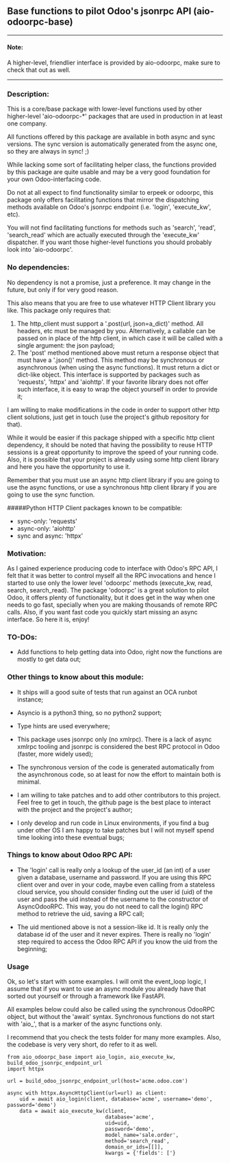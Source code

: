 ## Base functions to pilot Odoo's jsonrpc API (aio-odoorpc-base)

---
#### Note:

A higher-level, friendlier interface is provided by aio-odoorpc, make sure to check that out
as well.

---

### Description:
This is a core/base package with lower-level functions used by other higher-level
'aio-odoorpc-*' packages that are used in production in at least one company.

All functions offered by this package are available in both async and sync versions. The sync
version is automatically generated from the async one, so they are always in sync! ;)

While lacking some sort of facilitating helper class, the functions provided by this package
are quite usable and may be a very good foundation for your own Odoo-interfacing code.

Do not at all expect to find functionality similar to erpeek or odoorpc, this package only offers
facilitating functions that mirror the dispatching methods available on Odoo's jsonrpc endpoint
(i.e. 'login', 'execute_kw', etc).

You will not find facilitating functions for methods such as 'search', 'read', 'search_read' which
are actually executed through the 'execute_kw' dispatcher. If you want those higher-level functions
you should probably look into 'aio-odoorpc'.


### No dependencies:
No dependency is not a promise, just a preference. It may change in the future, but only if for very
good reason.

This also means that you are free to use whatever HTTP Client library you like. This package only
requires that:
1. The http_client must support a '.post(url, json=a_dict)' method. All headers, etc must be
   managed by you. Alternatively, a callable can be passed on in place of the http client, in which
   case it will be called with a single argument: the json payload;
2. The 'post' method mentioned above must return a response object that must have a '.json()'
   method. This method may be synchronous or asynchronous (when using the async functions).
   It must return a dict or dict-like object. This interface is supported by packages such
   as 'requests', 'httpx' and 'aiohttp'. If your favorite library does not offer such interface, it
   is easy to wrap the object yourself in order to provide it;

I am willing to make modifications in the code in order to support other http client solutions, just
get in touch (use the project's github repository for that).

While it would be easier if this package shipped with a specific http client dependency, it should be
noted that having the possibility to reuse HTTP sessions is a great opportunity to improve the 
speed of your running code. Also, it is possible that your project is already using some http client
library and here you have the opportunity to use it. 

Remember that you must use an async http client library if you are going to use the async functions,
or use a synchronous http client library if you are going to use the sync function.

#####Python HTTP Client packages known to be compatible:
- sync-only: 'requests'
- async-only: 'aiohttp'
- sync and async: 'httpx'

### Motivation:
As I gained experience producing code to interface with Odoo's RPC API, I felt that it was better to control myself
all the RPC invocations and hence I started to use only the lower level 'odoorpc' methods
(execute_kw, read, search, search_read).
The package 'odoorpc' is a great solution to pilot Odoo, it offers plenty of functionality, but it does
get in the way when one needs to go fast, specially when you are making thousands of remote RPC calls.
Also, if you want fast code you quickly start missing an async interface. So here it is, enjoy!


### TO-DOs:
- Add functions to help getting data into Odoo, right now the functions are mostly to get data out;


### Other things to know about this module:
- It ships will a good suite of tests that run against an OCA runbot instance;

- Asyncio is a python3 thing, so no python2 support;

- Type hints are used everywhere;

- This package uses jsonrpc only (no xmlrpc). There is a lack of async xmlrpc tooling and
  jsonrpc is considered the best RPC protocol in Odoo (faster, more widely used);
  
- The synchronous version of the code is generated automatically from the asynchronous code, so at
  least for now the effort to maintain both is minimal.

- I am willing to take patches and to add other contributors to this project. Feel free to get in touch,
  the github page is the best place to interact with the project and the project's author;

- I only develop and run code in Linux environments, if you find a bug under other OS I am happy
  to take patches but I will not myself spend time looking into these eventual bugs;


### Things to know about Odoo RPC API:

- The 'login' call is really only a lookup of the user_id (an int) of a user given a
  database, username and password. If you are using this RPC client over and over in your code,
  maybe even calling from a stateless cloud service, you should consider finding out the user id (uid)
  of the user and pass the uid instead of the username to the constructor of AsyncOdooRPC. This way, 
  you do not need to call the login() RPC method to retrieve the uid, saving a RPC call;

- The uid mentioned above is not a session-like id. It is really only the database id of the user
  and it never expires. There is really no 'login' step required to access the Odoo RPC API if you
  know the uid from the beginning;
  

### Usage

Ok, so let's start with some examples. I will omit the event_loop logic, I assume that if you want
to use an async module you already have that sorted out yourself or through a framework like FastAPI.

All examples below could also be called using the synchronous OdooRPC object, but without the
'await' syntax. Synchronous functions do not start with 'aio_', that is a marker of the async
functions only.

I recommend that you check the tests folder for many more examples. Also, the codebase is very very short,
do refer to it as well.

```
from aio_odoorpc_base import aio_login, aio_execute_kw, build_odoo_jsonrpc_endpoint_url
import httpx

url = build_odoo_jsonrpc_endpoint_url(host='acme.odoo.com')

async with httpx.AsyncHttpClient(url=url) as client:
    uid = await aio_login(client, database='acme', username='demo', password='demo')
    data = await aio_execute_kw(client,
                                database='acme',
                                uid=uid,
                                password='demo',
                                model_name='sale.order',
                                method='search_read',
                                domain_or_ids=[[]],
                                kwargs = {'fields': ['} 

```
